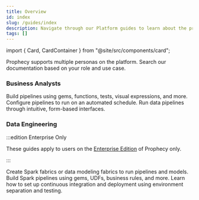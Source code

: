 ```yaml
---
title: Overview
id: index
slug: /guides/index
description: Navigate through our Platform guides to learn about the project lifecycle
tags: []
---
```


import { Card, CardContainer } from "@site/src/components/card";

Prophecy supports multiple personas on the platform. Search our documentation based on your role and use case.

### Business Analysts

<CardContainer>
  <Card title="Pipeline Development" to="/analysts/pipeline-development" icon="/img/icons/pipeline.svg">
    Build pipelines using gems, functions, tests, visual expressions, and more.
  </Card>
  <Card title="Scheduling" to="/analysts/scheduling" icon="/img/icons/calendar.svg">
    Configure pipelines to run on an automated schedule.
  </Card>
  <Card title="Prophecy Apps" to="/analysts/business-applications" icon="/img/icons/publish-to-app.svg">
    Run data pipelines through intuitive, form-based interfaces.
  </Card>
</CardContainer>
<br />

### Data Engineering

:::edition Enterprise Only

These guides apply to users on the [Enterprise Edition](/getting-started/editions/) of Prophecy only.

:::

<CardContainer>
  <Card title="Fabric Setup" to="/administration/fabrics" icon="/img/icons/environment.svg">
    Create Spark fabrics or data modeling fabrics to run pipelines and models.
  </Card>
  <Card title="Pipeline Development" to="/engineers/pipeline-development" icon="/img/icons/pipeline.svg">
    Build Spark pipelines using gems, UDFs, business rules, and more.
  </Card>
  <Card title="CI/CD" to="/engineers/ci-cd" icon="/img/icons/GIT-PULL-REQUEST.svg">
    Learn how to set up continuous integration and deployment using environment separation and testing.
  </Card>
</CardContainer>
<br />
